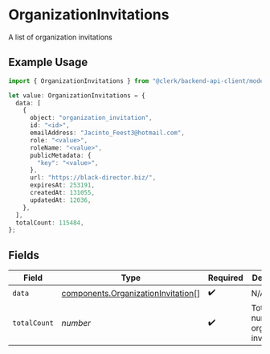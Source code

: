 # OrganizationInvitations

A list of organization invitations

## Example Usage

```typescript
import { OrganizationInvitations } from "@clerk/backend-api-client/models/components";

let value: OrganizationInvitations = {
  data: [
    {
      object: "organization_invitation",
      id: "<id>",
      emailAddress: "Jacinto_Feest3@hotmail.com",
      role: "<value>",
      roleName: "<value>",
      publicMetadata: {
        "key": "<value>",
      },
      url: "https://black-director.biz/",
      expiresAt: 253191,
      createdAt: 131055,
      updatedAt: 12036,
    },
  ],
  totalCount: 115484,
};
```

## Fields

| Field                                                                                    | Type                                                                                     | Required                                                                                 | Description                                                                              |
| ---------------------------------------------------------------------------------------- | ---------------------------------------------------------------------------------------- | ---------------------------------------------------------------------------------------- | ---------------------------------------------------------------------------------------- |
| `data`                                                                                   | [components.OrganizationInvitation](../../models/components/organizationinvitation.md)[] | :heavy_check_mark:                                                                       | N/A                                                                                      |
| `totalCount`                                                                             | *number*                                                                                 | :heavy_check_mark:                                                                       | Total number of organization invitations<br/>                                            |
